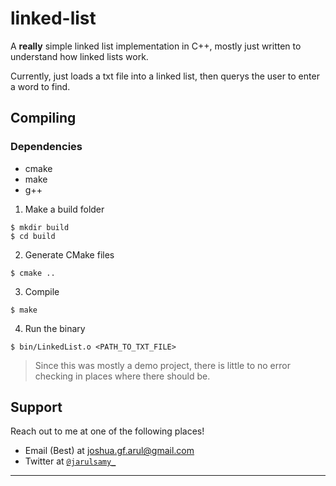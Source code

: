 # linked-list

A **really** simple linked list implementation in C++, mostly just written to understand how linked lists work.

Currently, just loads a txt file into a linked list, then querys the user to enter a word to find.

## Compiling

### Dependencies

* cmake
* make
* g++

1. Make a build folder

```
$ mkdir build
$ cd build
```

2. Generate CMake files

```
$ cmake ..
```

3. Compile

```
$ make
```

4. Run the binary

```
$ bin/LinkedList.o <PATH_TO_TXT_FILE>
```

>Since this was mostly a demo project, there is little to no error checking in places where there should be.

## Support

Reach out to me at one of the following places!

*   Email (Best) at joshua.gf.arul@gmail.com
*   Twitter at <a href="http://twitter.com/jarulsamy_" target="_blank"> `@jarulsamy_` </a>

* * *
